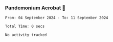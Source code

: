 ### Pandemonium Acrobat 🤸

<!--START_SECTION:waka-->

```all_time
From: 04 September 2024 - To: 11 September 2024

Total Time: 0 secs

No activity tracked
```

<!--END_SECTION:waka-->
